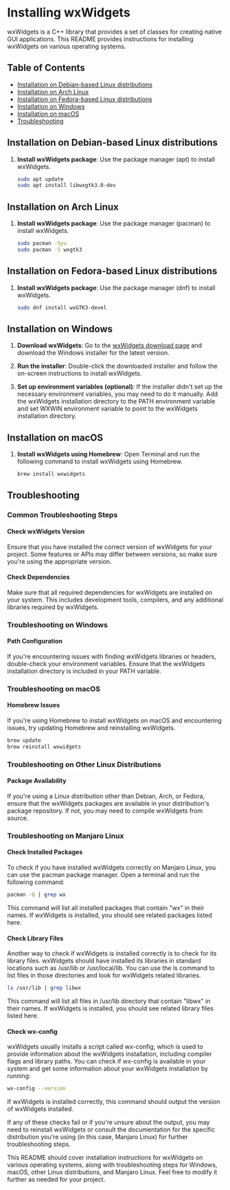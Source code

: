 # Installing wxWidgets

wxWidgets is a C++ library that provides a set of classes for creating native GUI applications. This README provides instructions for installing wxWidgets on various operating systems.

## Table of Contents

- [Installation on Debian-based Linux distributions](#installation-on-debian-based-linux-distributions)
- [Installation on Arch Linux](#installation-on-arch-linux)
- [Installation on Fedora-based Linux distributions](#installation-on-fedora-based-linux-distributions)
- [Installation on Windows](#installation-on-windows)
- [Installation on macOS](#installation-on-macos)
- [Troubleshooting](#troubleshooting)

## Installation on Debian-based Linux distributions

1. **Install wxWidgets package**: Use the package manager (apt) to install wxWidgets.

   ```bash
   sudo apt update
   sudo apt install libwxgtk3.0-dev
   ```

## Installation on Arch Linux

1. **Install wxWidgets package**: Use the package manager (pacman) to install wxWidgets.

   ```bash
   sudo pacman -Syu
   sudo pacman -S wxgtk3
   ```

## Installation on Fedora-based Linux distributions

1. **Install wxWidgets package**: Use the package manager (dnf) to install wxWidgets.

   ```bash
   sudo dnf install wxGTK3-devel
   ```

## Installation on Windows

1. **Download wxWidgets**: Go to the [wxWidgets download page](https://www.wxwidgets.org/downloads/) and download the Windows installer for the latest version.

2. **Run the installer**: Double-click the downloaded installer and follow the on-screen instructions to install wxWidgets.

3. **Set up environment variables (optional)**: If the installer didn't set up the necessary environment variables, you may need to do it manually. Add the wxWidgets installation directory to the PATH environment variable and set WXWIN environment variable to point to the wxWidgets installation directory.

## Installation on macOS

1. **Install wxWidgets using Homebrew**: Open Terminal and run the following command to install wxWidgets using Homebrew.

   ```bash
   brew install wxwidgets
   ```

## Troubleshooting

### Common Troubleshooting Steps

#### Check wxWidgets Version

Ensure that you have installed the correct version of wxWidgets for your project. Some features or APIs may differ between versions, so make sure you're using the appropriate version.

#### Check Dependencies

Make sure that all required dependencies for wxWidgets are installed on your system. This includes development tools, compilers, and any additional libraries required by wxWidgets.

### Troubleshooting on Windows

#### Path Configuration

If you're encountering issues with finding wxWidgets libraries or headers, double-check your environment variables. Ensure that the wxWidgets installation directory is included in your PATH variable.

### Troubleshooting on macOS

#### Homebrew Issues

If you're using Homebrew to install wxWidgets on macOS and encountering issues, try updating Homebrew and reinstalling wxWidgets.

   ```bash
   brew update
   brew reinstall wxwidgets
   ```

### Troubleshooting on Other Linux Distributions

#### Package Availability

If you're using a Linux distribution other than Debian, Arch, or Fedora, ensure that the wxWidgets packages are available in your distribution's package repository. If not, you may need to compile wxWidgets from source.

### Troubleshooting on Manjaro Linux

#### Check Installed Packages

To check if you have installed wxWidgets correctly on Manjaro Linux, you can use the pacman package manager. Open a terminal and run the following command:

   ```bash
   pacman -Q | grep wx
   ```

This command will list all installed packages that contain "wx" in their names. If wxWidgets is installed, you should see related packages listed here.

#### Check Library Files

Another way to check if wxWidgets is installed correctly is to check for its library files. wxWidgets should have installed its libraries in standard locations such as /usr/lib or /usr/local/lib. You can use the ls command to list files in those directories and look for wxWidgets related libraries.

   ```bash
   ls /usr/lib | grep libwx
   ```

This command will list all files in /usr/lib directory that contain "libwx" in their names. If wxWidgets is installed, you should see related library files listed here.

#### Check wx-config

wxWidgets usually installs a script called wx-config, which is used to provide information about the wxWidgets installation, including compiler flags and library paths. You can check if wx-config is available in your system and get some information about your wxWidgets installation by running:

   ```bash
   wx-config --version
   ```

If wxWidgets is installed correctly, this command should output the version of wxWidgets installed.

If any of these checks fail or if you're unsure about the output, you may need to reinstall wxWidgets or consult the documentation for the specific distribution you're using (in this case, Manjaro Linux) for further troubleshooting steps.

This README should cover installation instructions for wxWidgets on various operating systems, along with troubleshooting steps for Windows, macOS, other Linux distributions, and Manjaro Linux. Feel free to modify it further as needed for your project.